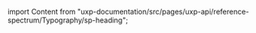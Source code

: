 
import Content from "uxp-documentation/src/pages/uxp-api/reference-spectrum/Typography/sp-heading";

<Content query="product=xd"/>
